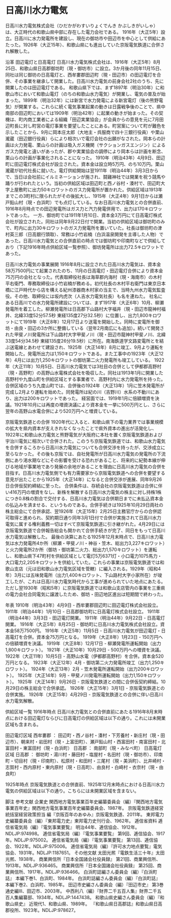 # 日高川水力電気

日高川水力電気株式会社（ひだかがわすいりょくでんき かぶしきがいしゃ）は、大正時代の和歌山県中部に存在した電力会社である。
1916年（大正5年）設立。日高川に水力発電所を建設し、現在の御坊市や田辺市を中心として供給にあたった。1926年（大正15年）、和歌山県にも進出していた京阪電気鉄道に合併され解散した。

沿革
田辺電灯と日高電灯
日高川水力電気株式会社は、1916年（大正5年）8月25日、和歌山県日高郡御坊町（現・御坊市）に設立。3か月後の同年11月15日、同社は同じ御坊の日高電灯と、西牟婁郡田辺町（現・田辺市）の田辺電灯を合併、その事業を継承して開業した。日高川水力電気の前身会社2社のうち、先に開業したのは田辺電灯である。
和歌山県下では、まず1897年（明治30年）に和歌山市において和歌山電灯（のちの和歌山水力電気）が開業し、電気の普及が始まった。1899年（明治32年）には新宮で水力発電による新宮電灯（後の熊野電気）が開業する。これらに続く電気事業起業の動きは日露戦争後のことで、県中南部の田辺町においては1909年（明治42年）に起業の動きが始まった。その契機は、町内商工業者による組織「田辺実業協会」が会員からの意見を元に7月田辺町長に対し町営の電灯事業を要望したことにある。町営案について町が難色を示したことから、9月に岡本庄太郎（大地主・呉服商で四十三銀行役員）や栗山瀧蔵（田辺銀行役員）らにより相次いで電灯会社の出願がなされた。岡本らの計画は火力発電、栗山らの計画は吸入ガス機関（サクションガスエンジン）によるガス力発電と違いがあったが、郡や実業協会の調停により岡本らは計画を断念、栗山らの計画が事業化されることになった。
1910年（明治43年）4月9日、田辺町に田辺電灯株式会社が設立された。資本金は設立時5万円、のち10万円。栗山瀧蔵が初代社長に就いた。電灯供給開始は翌1911年（明治44年）3月3日からで、当日は会社前にイルミネーションが施され、鬪雞神社では開業を祝う競馬や踊りが行われたという。当初の供給区域は田辺町と西ノ谷村・湊村で、田辺町大字上屋敷町に出力50キロワットのガス力発電所が置かれた。供給区域は1913年までこの3町村に限られたがその後拡大し、1915年（大正4年）9月1日からは瀬戸鉛山村（現・白浜町）でも点灯している。なお日高川水力電気との合併直前、1916年8月時点での田辺発電所はガス力と汽力発電併用で、出力は170キロワットであった。
一方、御坊町では1911年1月10日、資本金3万円にて日高電灯株式会社が設立された。同社は同年9月22日付で開業。当初の供給区域は御坊町のみで、町内に出力30キロワットのガス力発電所を置いていた。社長は御坊町の津村英三郎（日高銀行頭取）、常務は小竹岩楠（白浜温泉開発を主導した人物）であった。日高川水力電気との合併直前の時点では御坊町や印南町などで供給しており（下記1916年時点供給区域一覧参照）、御坊発電所は出力72.5キロワットであった。

日高川水力電気の事業展開
1916年8月に設立された日高川水力電気は、資本金58万7500円にて起業されたのち、11月の日高電灯・田辺電灯合併により資本金75万円の会社となった。代表取締役社長は海草郡内海村（現・海南市）の木村平右衛門、専務取締役は小竹岩楠が務める。初代社長の木村平右衛門は東京日本橋に江戸時代から店を構える紀州漆器商木村家の当主で、当時九州水力電気監査役。その他、取締役には坂内虎次（人吉水力電気社長）も名を連ねた。
社名にある日高川での水力発電所建設については、まず1917年（大正6年）10月、柳瀬発電所を着工した。柳瀬発電所は日高郡下山路村大字福井（現・田辺市龍神村福井、北緯33度52分57.5秒 東経135度27分32.5秒）に位置し、出力1,800キロワットにて1919年（大正8年）12月17日より送電を開始した。同時に変電所を御坊・由良・田辺の3か所に整備している（翌年2月南広にも追加）。続いて開発された甲斐ノ川発電所は下山路村大字甲斐ノ川（現・田辺市龍神村甲斐ノ川、北緯33度54分34.5秒 東経135度26分19.5秒）に所在。南海鉄道学文路変電所とを結ぶ送電線とあわせて建設され、1925年（大正14年）8月に竣工、9月より運転を開始した。発電所出力は1,150キロワットである。また工事中の1923年（大正12年）4月には出力1,250キロワットの御坊第二火力発電所も竣工している。
1922年（大正11年）10月5日、日高川水力電気では3社目の合併として伊都郡高野村（現・高野町）の高野山水電株式会社を吸収した。同社は1913年1月に開業した高野村や九度山町を供給区域とする事業者で、高野村内に水力発電所を持った。合併区域のうち九度山町では、合併後の1924年（大正13年）1月に笠木発電所が完成し2月より運転を始めた。同発電所は紀の川（吉野川）水系の不動川にあり、出力は200キロワットであった。
経営面では、1919年1月に倍額増資を決議。1921年10月には再度の増資決議により資本金を一挙に500万円とし、さらに翌年の高野山水電合併により520万円へと増資している。

京阪電気鉄道との合併
1920年代に入ると、和歌山県下の電力業界では事業規模の拡大を県内資本が支えきれなくなったことで県外資本の進出が活発化し、1922年に和歌山水力電気と熊野電気が大阪府に本社を置く京阪電気鉄道および宇治川電気に相次いで合併された。このうち京阪電気鉄道では、和歌山水力電気を合併するころから日高川水力電気についても合併交渉を持ったが、交渉成立に至らなかった。その後も京阪では、自社発電所が日高川水力電気の発電所の下流側にあり渇水期などにその影響を受ける恐れがあること、将来的に紀勢本線が伸びる地域が事業地であり発展の余地があることを理由に日高川水力電気の合併を目指す。日高川水力電気側でも有力需要家から京阪電気鉄道への合併を要望する意見が出たことから1925年（大正14年）になると合併交渉が進展、同年9月26日合併仮契約締結に至った。
合併条件は、存続会社の京阪電気鉄道は合併に伴い416万円の増資をなし、新株を解散する日高川水力電気の株主に対し持株1株につき0.8株の割合で交付する、日高川水力電気は合併期日までに未払込資本金の払込みを済ませる、というものである。合併手続きは1925年10月29日両社の株主総会にて合併承認、翌1926年（大正15年）2月25日主務官庁からの合併認可取得と進められ、契約期日通り同年3月1日付で合併が実施されて日高川水力電気に属する権利義務一切はすべて京阪電気鉄道に引き継がれた。4月29日には京阪電気鉄道で合併報告総会も開かれて合併手続きが完了、同日をもって日高川水力電気は解散した。
最後の決算にあたる1925年12月末時点で、日高川水力電気は水力発電所4か所（柳瀬・甲斐ノ川・神谷・笠木、総出力3,227キロワット）と火力発電所2か所（御坊・御坊第二火力、総出力1,570キロワット）を運転し、和歌山県下47町村を供給区域として電灯5万6371灯・小口電力1075馬力・大口電力2,205キロワットを供給していた。これらの事業は京阪電気鉄道では和歌山支店（元は旧和歌山水力電気区域を管轄）に編入される。1929年（昭和4年）3月には五味発電所（出力1,400キロワット、下山路村大字小家所在）が竣工したが、これは日高川水力電気時代から工事が進められていた地点にあたる。ただし翌1930年（昭和5年）に京阪電気鉄道では和歌山支店管内の事業を三重県の電力会社合同電気に譲渡したため、御坊・田辺地区進出は短期間で終わった。

年表
1910年（明治43年）4月9日 - 西牟婁郡田辺町に田辺電灯株式会社設立。
1911年（明治44年）1月10日 - 日高郡御坊町に日高電灯株式会社設立。
1911年（明治44年）3月3日 - 田辺電灯開業。
1911年（明治44年）9月22日 - 日高電灯開業。
1916年（大正5年）8月25日 - 御坊町に日高川水力電気株式会社設立。資本金58万7500円。
1916年（大正5年）11月5日 - 日高川水力電気が田辺電灯・日高電灯を合併。資本金75万円となる。
1919年（大正8年）1月23日 - 150万円への倍額増資を決議。
1919年（大正8年）12月17日 - 柳瀬発電所運転開始（出力1,800キロワット）。
1921年（大正10年）10月29日 - 500万円への増資を決議。
1922年（大正11年）10月5日 - 高野山水電（伊都郡高野村）を合併。資本金520万円となる。
1923年（大正12年）4月 - 御坊第二火力発電所竣工（出力1,250キロワット）。
1924年（大正13年）2月 - 笠木発電所運転開始（出力200キロワット）。
1925年（大正14年）9月 - 甲斐ノ川発電所運転開始（出力1,150キロワット）。
1925年（大正14年）9月26日 - 京阪電気鉄道との間に合併仮契約締結。10月29日の株主総会で合併承認。
1926年（大正15年）3月1日 - 京阪電気鉄道との合併実施。
1926年（大正15年）4月29日 - 京阪電気鉄道との合併に伴い日高川水力電気解散。

供給区域一覧
1916年時点
日高川水力電気との合併直前にあたる1916年8月末時点における田辺電灯ならびに日高電灯の供給区域は以下の通り。これには未開業区域も含まれる。

田辺電灯区域
西牟婁郡 ： 田辺町・西ノ谷村・湊村・下芳養村・新庄村（現・田辺市）、朝来村・岩田村（現・上富田町）、瀬戸鉛山村・西富田村・南富田村・北富田村・東富田村（現・白浜町）
日高郡 ： 南部町（現・みなべ町）
日高電灯区域
日高郡 ： 御坊町・湯川村・藤田村・塩屋村・名田村（現・御坊市）、印南町・切目村（現・印南町）、松原村・和田村・三尾村（現・美浜町）、比井崎村・志賀村・西内原村・東内原村（現・日高町）、由良村・白崎村・衣奈村（現・由良町）

1925年時点
京阪電気鉄道との合併直前、1925年12月末時点における日高川水力電気の供給区域は以下の通り。こちらには未開業区域を含まない。

脚注
参考文献
企業史
関西地方電気事業百年史編纂委員会（編）『関西地方電気事業百年史』関西地方電気事業百年史編纂委員会、1987年。 
京阪電気鉄道経営統括室経営政策担当 編『京阪百年のあゆみ』京阪電気鉄道、2011年。 
東邦電力史編纂委員会（編）『東邦電力史』東邦電力史刊行会、1962年。 
逓信省資料
逓信省電気局（編）『電気事業要覧』 明治44年、逓信協会、1912年。NDLJP:974998。 
逓信省電気局（編）『電気事業要覧』 第9回、逓信協会、1917年。NDLJP:975002。 
逓信省電気局（編）『電気事業要覧』 第13回、逓信協会、1922年。NDLJP:975006。 
逓信省電気局（編）『許可水力地点要覧』電気協会、1931年。NDLJP:1187651。 
その他文献
太田光熈『電鉄生活三十年』太田光熈、1938年。 
商業興信所『日本全国諸会社役員録』 第21回、商業興信所、1913年。NDLJP:936465。 
商業興信所『日本全国諸会社役員録』 第25回、商業興信所、1917年。NDLJP:936466。 
白浜町誌編さん委員会（編）『白浜町誌』 本編下巻1、白浜町、1984年。 
白浜町誌編さん委員会（編）『白浜町誌』 本編下巻2、白浜町、1985年。 
田辺市史編さん委員会（編）『田辺市史』 第3巻通史編III、田辺市、2003年。 
中西利八（編）『財界二千五百人集』財界二千五百人集編纂部、1934年。NDLJP:1447438。 
和歌山県史編さん委員会（編）『和歌山県史』 近現代1、和歌山県、1989年。 
『和歌山県日高郡誌』和歌山県日高郡役所、1923年。NDLJP:978627。